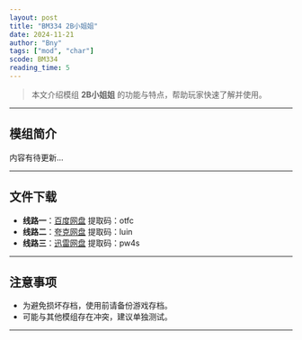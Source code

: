 ```yaml
---
layout: post
title: "BM334 2B小姐姐"
date: 2024-11-21
author: "Bny"
tags: ["mod", "char"]
scode: BM334
reading_time: 5
---
```


> 本文介绍模组 **2B小姐姐** 的功能与特点，帮助玩家快速了解并使用。

---

## 模组简介

内容有待更新...

---


## 文件下载
- **线路一**：[百度网盘](https://pan.baidu.com/s/1w697yn0bzvB2RoQYpeT7rg?pwd=otfc)  提取码：otfc  
- **线路二**：[夸克网盘](https://pan.quark.cn/s/227a2d34ee9b?pwd=luin)  提取码：luin  
- **线路三**：[迅雷网盘](https://pan.xunlei.com/s/VOCCbUfUC9p9X5MA-wNlTURvA1?pwd=pw4s)  提取码：pw4s  

---

## 注意事项
- 为避免损坏存档，使用前请备份游戏存档。
- 可能与其他模组存在冲突，建议单独测试。

---

